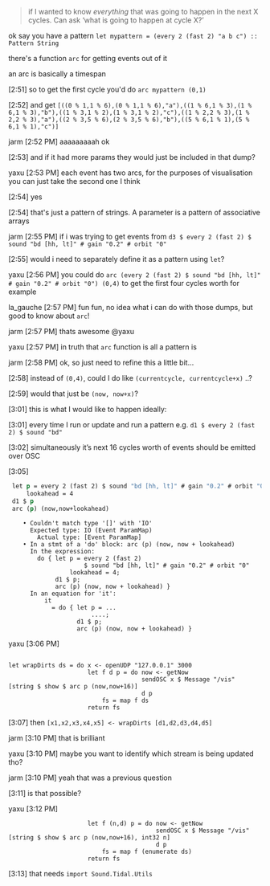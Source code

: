 > if I wanted to know *everything* that was going to happen in the next X cycles. Can ask ‘what is going to happen at cycle X?’

ok say you have a pattern `let mypattern = (every 2 (fast 2) "a b c") :: Pattern String`

there's a function `arc` for getting events out of it

an arc is basically a timespan


[2:51] 
so to get the first cycle you'd do `arc mypattern (0,1)`


[2:52] 
and get `[((0 % 1,1 % 6),(0 % 1,1 % 6),"a"),((1 % 6,1 % 3),(1 % 6,1 % 3),"b"),((1 % 3,1 % 2),(1 % 3,1 % 2),"c"),((1 % 2,2 % 3),(1 % 2,2 % 3),"a"),((2 % 3,5 % 6),(2 % 3,5 % 6),"b"),((5 % 6,1 % 1),(5 % 6,1 % 1),"c")]`


jarm [2:52 PM] 
aaaaaaaaah ok


[2:53] 
and if it had more params they would just be included in that dump?


yaxu [2:53 PM] 
each event has two arcs, for the purposes of visualisation you can just take the second one I think


[2:54] 
yes


[2:54] 
that's just a pattern of strings. A parameter is a pattern of associative arrays


jarm [2:55 PM] 
if i was trying to get events from `d3 $ every 2 (fast 2) $ sound "bd [hh, lt]" # gain "0.2" # orbit "0"`


[2:55] 
would i need to separately define it as a pattern using `let`?


yaxu [2:56 PM] 
you could do `arc (every 2 (fast 2) $ sound "bd [hh, lt]" # gain "0.2" # orbit "0") (0,4)` to get the first four cycles worth for example


la_gauche [2:57 PM] 
fun fun, no idea what i can do with those dumps, but good to know about `arc`!


jarm [2:57 PM] 
thats awesome @yaxu


yaxu [2:57 PM] 
in truth that `arc` function is all a pattern is


jarm [2:58 PM] 
ok, so just need to refine this a little bit…


[2:58] 
instead of `(0,4)`, could I do like `(currentcycle, currentcycle+x)` ..?


[2:59] 
would that just be `(now, now+x)`?


[3:01] 
this is what I would like to happen ideally:


[3:01] 
every time I run or update and run a pattern e.g. `d1 $ every 2 (fast 2) $ sound "bd"`


[3:02] 
simultaneously it’s next 16 cycles worth of events should be emitted over OSC


[3:05] 
 ```do
  let p = every 2 (fast 2) $ sound "bd [hh, lt]" # gain "0.2" # orbit "0"
      lookahead = 4
  d1 $ p
  arc (p) (now,now+lookahead)
```
```<interactive>:995:3: error:
    • Couldn't match type '[]' with 'IO'
      Expected type: IO (Event ParamMap)
        Actual type: [Event ParamMap]
    • In a stmt of a 'do' block: arc (p) (now, now + lookahead)
      In the expression:
        do { let p = every 2 (fast 2)
                     $ sound "bd [hh, lt]" # gain "0.2" # orbit "0"
                 lookahead = 4;
             d1 $ p;
             arc (p) (now, now + lookahead) }
      In an equation for 'it':
          it
            = do { let p = ...
                       ....;
                   d1 $ p;
                   arc (p) (now, now + lookahead) }
```


yaxu [3:06 PM] 
```import Sound.OSC.FD

let wrapDirts ds = do x <- openUDP "127.0.0.1" 3000
                      let f d p = do now <- getNow
                                     sendOSC x $ Message "/vis" [string $ show $ arc p (now,now+16)]
                                     d p
                          fs = map f ds
                      return fs
```



[3:07] 
then `[x1,x2,x3,x4,x5] <- wrapDirts [d1,d2,d3,d4,d5]`


jarm [3:10 PM] 
that is brilliant


yaxu [3:10 PM] 
maybe you want to identify which stream is being updated tho?


jarm [3:10 PM] 
yeah that was a previous question


[3:11] 
is that possible?


yaxu [3:12 PM] 
```let wrapDirts ds = do x <- openUDP "127.0.0.1" 3000
                      let f (n,d) p = do now <- getNow
                                         sendOSC x $ Message "/vis" [string $ show $ arc p (now,now+16), int32 n]
                                         d p
                          fs = map f (enumerate ds)
                      return fs
```


[3:13] 
that needs `import Sound.Tidal.Utils`
